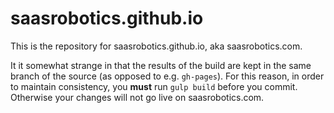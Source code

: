 # saasrobotics.github.io

This is the repository for saasrobotics.github.io, aka saasrobotics.com.

It it somewhat strange in that the results of the build are kept in the same branch of the source (as opposed to e.g. `gh-pages`). For this reason, in order to maintain consistency, you **must** run `gulp build` before you commit. Otherwise your changes will not go live on saasrobotics.com.
